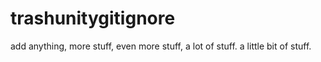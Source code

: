 # trashunitygitignore
add anything,
more stuff,
even more stuff,
a lot of stuff.
a little bit of stuff.